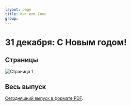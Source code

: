 ```yaml
---
layout: page
title: Кит или Слон
group: 
---
```


# 31 декабря: С Новым годом!

## Страницы

![Страница 1](https://www.dropbox.com/scl/fi/hersoy50qjybmabo06r27/2024-12-31-page001.jpg?rlkey=sm3n8hyrw09bv4y11mhc4w2ft&raw=1)

## Весь выпуск

[Сегодняшний выпуск в формате PDF](https://www.dropbox.com/scl/fi/7pwz0kll61bgkkmx1nale/2024-12-31.pdf?rlkey=511sfagvry1btjn9e9j9w5efs&raw=1). 


